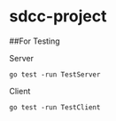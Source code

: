 # sdcc-project

##For Testing

Server
```
go test -run TestServer

```

Client
```
go test -run TestClient

```
